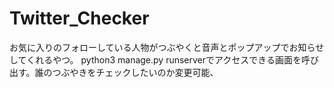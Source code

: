 # Twitter_Checker
お気に入りのフォローしている人物がつぶやくと音声とポップアップでお知らせしてくれるやつ。
python3 manage.py runserverでアクセスできる画面を呼び出す。誰のつぶやきをチェックしたいのか変更可能、
